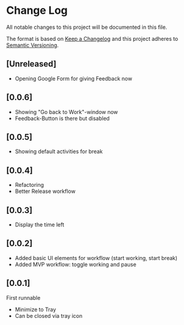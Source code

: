 # Change Log
All notable changes to this project will be documented in this file.

The format is based on [Keep a Changelog](http://keepachangelog.com/)
and this project adheres to [Semantic Versioning](http://semver.org/).

## [Unreleased]
 - Opening Google Form for giving Feedback now


## [0.0.6]
  - Showing "Go back to Work"-window now
  - Feedback-Button is there but disabled

## [0.0.5]
 - Showing default activities for break

## [0.0.4]
 - Refactoring
 - Better Release workflow

## [0.0.3]
 - Display the time left

## [0.0.2]
 - Added basic UI elements for workflow (start working, start break)
 - Added MVP workflow: toggle working and pause

## [0.0.1]

First runnable
 - Minimize to Tray
 - Can be closed via tray icon


